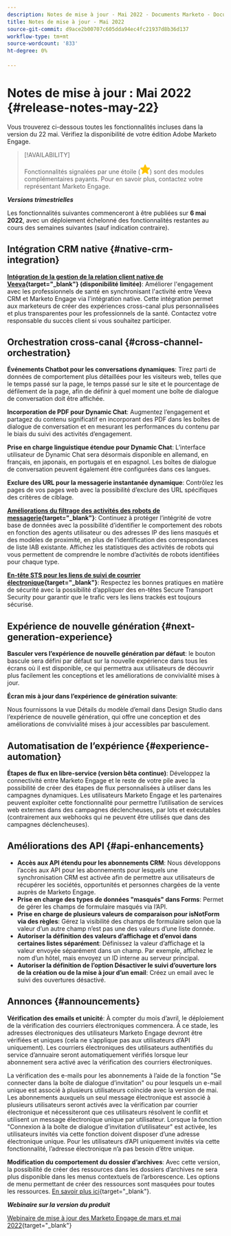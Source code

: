 ```yaml
---
description: Notes de mise à jour - Mai 2022 - Documents Marketo - Documentation du produit
title: Notes de mise à jour - Mai 2022
source-git-commit: d9ace2b00707c605dda94ec4fc21937d8b36d137
workflow-type: tm+mt
source-wordcount: '833'
ht-degree: 0%

---
```


# Notes de mise à jour : Mai 2022 {#release-notes-may-22}

Vous trouverez ci-dessous toutes les fonctionnalités incluses dans la version du 22 mai. Vérifiez la disponibilité de votre édition Adobe Marketo Engage.

>[!AVAILABILITY]
>
>Fonctionnalités signalées par une étoile (![star](assets/yellow-star.png)) sont des modules complémentaires payants. Pour en savoir plus, contactez votre représentant Marketo Engage.

**_Versions trimestrielles_**

Les fonctionnalités suivantes commenceront à être publiées sur **6 mai 2022**, avec un déploiement échelonné des fonctionnalités restantes au cours des semaines suivantes (sauf indication contraire).

## Intégration CRM native {#native-crm-integration}

**[Intégration de la gestion de la relation client native de Veeva](/help/marketo/product-docs/crm-sync/veeva-crm-sync/understanding-the-veeva-crm-sync.md){target=&quot;_blank&quot;} (disponibilité limitée)**: Améliorer l&#39;engagement avec les professionnels de santé en synchronisant l&#39;activité entre Veeva CRM et Marketo Engage via l&#39;intégration native. Cette intégration permet aux marketeurs de créer des expériences cross-canal plus personnalisées et plus transparentes pour les professionnels de la santé. Contactez votre responsable du succès client si vous souhaitez participer.

## Orchestration cross-canal {#cross-channel-orchestration}

**Événements Chatbot pour les conversations dynamiques**: Tirez parti de données de comportement plus détaillées pour les visiteurs web, telles que le temps passé sur la page, le temps passé sur le site et le pourcentage de défilement de la page, afin de définir à quel moment une boîte de dialogue de conversation doit être affichée.

**Incorporation de PDF pour Dynamic Chat**: Augmentez l’engagement et partagez du contenu significatif en incorporant des PDF dans les boîtes de dialogue de conversation et en mesurant les performances du contenu par le biais du suivi des activités d’engagement.

**Prise en charge linguistique étendue pour Dynamic Chat**: L’interface utilisateur de Dynamic Chat sera désormais disponible en allemand, en français, en japonais, en portugais et en espagnol. Les boîtes de dialogue de conversation peuvent également être configurées dans ces langues.

**Exclure des URL pour la messagerie instantanée dynamique**: Contrôlez les pages de vos pages web avec la possibilité d’exclure des URL spécifiques des critères de ciblage.

**[Améliorations du filtrage des activités des robots de messagerie](/help/marketo/product-docs/administration/email-setup/filtering-email-bot-activity.md){target=&quot;_blank&quot;}**: Continuez à protéger l’intégrité de votre base de données avec la possibilité d’identifier le comportement des robots en fonction des agents utilisateur ou des adresses IP des liens masqués et des modèles de proximité, en plus de l’identification des correspondances de liste IAB existante. Affichez les statistiques des activités de robots qui vous permettent de comprendre le nombre d’activités de robots identifiées pour chaque type.

**[En-tête STS pour les liens de suivi de courrier électronique](/help/marketo/product-docs/administration/settings/email-tracking-link-headers.md){target=&quot;_blank&quot;}**: Respectez les bonnes pratiques en matière de sécurité avec la possibilité d’appliquer des en-têtes Secure Transport Security pour garantir que le trafic vers les liens trackés est toujours sécurisé.

## Expérience de nouvelle génération {#next-generation-experience}

**Basculer vers l’expérience de nouvelle génération par défaut**: le bouton bascule sera défini par défaut sur la nouvelle expérience dans tous les écrans où il est disponible, ce qui permettra aux utilisateurs de découvrir plus facilement les conceptions et les améliorations de convivialité mises à jour.

**Écran mis à jour dans l’expérience de génération suivante**:

Nous fournissons la vue Détails du modèle d’email dans Design Studio dans l’expérience de nouvelle génération, qui offre une conception et des améliorations de convivialité mises à jour accessibles par basculement.

## Automatisation de l’expérience {#experience-automation}

**Étapes de flux en libre-service (version bêta continue)**: Développez la connectivité entre Marketo Engage et le reste de votre pile avec la possibilité de créer des étapes de flux personnalisées à utiliser dans les campagnes dynamiques. Les utilisateurs Marketo Engage et les partenaires peuvent exploiter cette fonctionnalité pour permettre l’utilisation de services web externes dans des campagnes déclencheuses, par lots et exécutables (contrairement aux webhooks qui ne peuvent être utilisés que dans des campagnes déclencheuses).

## Améliorations des API {#api-enhancements}

* **Accès aux API étendu pour les abonnements CRM**: Nous développons l’accès aux API pour les abonnements pour lesquels une synchronisation CRM est activée afin de permettre aux utilisateurs de récupérer les sociétés, opportunités et personnes chargées de la vente auprès de Marketo Engage.
* **Prise en charge des types de données &quot;masqués&quot; dans Forms**: Permet de gérer les champs de formulaire masqués via l’API.
* **Prise en charge de plusieurs valeurs de comparaison pour isNotForm via des règles**: Gérez la visibilité des champs de formulaire selon que la valeur d’un autre champ n’est pas une des valeurs d’une liste donnée.
* **Autoriser la définition des valeurs d’affichage et d’envoi dans certaines listes séparément**: Définissez la valeur d’affichage et la valeur envoyée séparément dans un champ. Par exemple, affichez le nom d’un hôtel, mais envoyez un ID interne au serveur principal.
* **Autoriser la définition de l’option Désactiver le suivi d’ouverture lors de la création ou de la mise à jour d’un email**: Créez un email avec le suivi des ouvertures désactivé.

## Annonces {#announcements}

**Vérification des emails et unicité**: À compter du mois d’avril, le déploiement de la vérification des courriers électroniques commencera. À ce stade, les adresses électroniques des utilisateurs Marketo Engage devront être vérifiées et uniques (cela ne s’applique pas aux utilisateurs d’API uniquement). Les courriers électroniques des utilisateurs authentifiés du service d’annuaire seront automatiquement vérifiés lorsque leur abonnement sera activé avec la vérification des courriers électroniques.

La vérification des e-mails pour les abonnements à l’aide de la fonction &quot;Se connecter dans la boîte de dialogue d’invitation&quot; ou pour lesquels un e-mail unique est associé à plusieurs utilisateurs coïncide avec la version de mai. Les abonnements auxquels un seul message électronique est associé à plusieurs utilisateurs seront activés avec la vérification par courrier électronique et nécessiteront que ces utilisateurs résolvent le conflit et utilisent un message électronique unique par utilisateur. Lorsque la fonction &quot;Connexion à la boîte de dialogue d’invitation d’utilisateur&quot; est activée, les utilisateurs invités via cette fonction doivent disposer d’une adresse électronique unique. Pour les utilisateurs d’API uniquement invités via cette fonctionnalité, l’adresse électronique n’a pas besoin d’être unique.

**Modification du comportement du dossier d’archives**: Avec cette version, la possibilité de créer des ressources dans les dossiers d’archives ne sera plus disponible dans les menus contextuels de l’arborescence. Les options de menu permettant de créer des ressources sont masquées pour toutes les ressources. [En savoir plus ici](https://nation.marketo.com/t5/product-discussions/archive-folder-change-in-may-2022-release/m-p/324369#M183235){target=&quot;_blank&quot;}.

**_Webinaire sur la version du produit_**

[Webinaire de mise à jour des Marketo Engage de mars et mai 2022](https://engage.marketo.com/2022_March_May_Release_Webinar_DemandPage.html){target=&quot;_blank&quot;}
